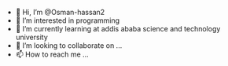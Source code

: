 - 👋 Hi, I’m @Osman-hassan2
- 👀 I’m interested in programming 
- 🌱 I’m currently learning at addis ababa science and technology university 
- 💞️ I’m looking to collaborate on ...
- 📫 How to reach me ...

<!---
Osman-hassan2/Osman-hassan2 is a ✨ special ✨ repository because its `README.md` (this file) appears on your GitHub profile.
You can click the Preview link to take a look at your changes.
--->
